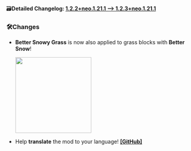 🗃️**Detailed Changelog: [1.2.2+neo.1.21.1 --> 1.2.3+neo.1.21.1](https://github.com/UltimatChamp/BetterGrassify/compare/1.2.2+neo.1.21.1...1.2.3+neo.1.21.1)**

### 🛠️Changes

- **Better Snowy Grass** is now also applied to grass blocks with **Better Snow**!

  <img src="https://github.com/user-attachments/assets/479b4170-4137-4488-a2d9-f88895fb26a5" width="200px" />
- Help **translate** the mod to your language! [**[GitHub]**](https://github.com/UltimatChamp/BetterGrassify)
